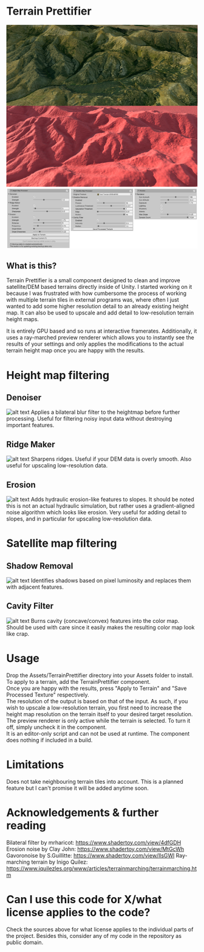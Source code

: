 # Terrain Prettifier
![alt text](preview_toggle.gif)
![alt text](preview_settings.png)

## What is this?
Terrain Prettifier is a small component designed to clean and improve satellite/DEM based terrains directly inside of Unity. I started working on it because I was frustrated with how cumbersome the process of working with multiple terrain tiles in external programs was, where often I just wanted to add some higher resolution detail to an already existing height map.
It can also be used to upscale and add detail to low-resolution terrain height maps.

It is entirely GPU based and so runs at interactive framerates. Additionally, it uses a ray-marched preview renderer which allows you to instantly see the results of your settings and only applies the modifications to the actual terrain height map once you are happy with the results.

# Height map filtering
## Denoiser
![alt text](preview_denoiser.jpg)
Applies a bilateral blur filter to the heightmap before further processing. Useful for filtering noisy input data without destroying important features.

## Ridge Maker
![alt text](preview_ridges.jpg)
Sharpens ridges. Useful if your DEM data is overly smooth. Also useful for upscaling low-resolution data.

## Erosion
![alt text](preview_erosion.jpg)
Adds hydraulic erosion-like features to slopes. It should be noted this is not an actual hydraulic simulation, but rather uses a gradient-aligned noise algorithm which looks like erosion. Very useful for adding detail to slopes, and in particular for upscaling low-resolution data.

# Satellite map filtering
## Shadow Removal
![alt text](preview_shadowremoval.jpg)
Identifies shadows based on pixel luminosity and replaces them with adjacent features.

## Cavity Filter
![alt text](preview_cavityfilter.jpg)
Burns cavity (concave/convex) features into the color map. Should be used with care since it easily makes the resulting color map look like crap.

# Usage
Drop the Assets/TerrainPrettifier directory into your Assets folder to install. To apply to a terrain, add the TerrainPrettifier component.  
Once you are happy with the results, press "Apply to Terrain" and "Save Processed Texture" respectively.  
The resolution of the output is based on that of the input. As such, if you wish to upscale a low-resolution terrain, you first need to increase the height map resolution on the terrain itself to your desired target resolution.  
The preview renderer is only active while the terrain is selected. To turn it off, simply uncheck it in the component.  
It is an editor-only script and can not be used at runtime. The component does nothing if included in a build.  

# Limitations
Does not take neighbouring terrain tiles into account. This is a planned feature but I can't promise it will be added anytime soon.

# Acknowledgements & further reading
Bilateral filter by mrharicot: https://www.shadertoy.com/view/4dfGDH  
Erosion noise by Clay John: https://www.shadertoy.com/view/MtGcWh
Gavoronoise by S.Guillitte: https://www.shadertoy.com/view/llsGWl
Ray-marching terrain by Inigo Quilez: https://www.iquilezles.org/www/articles/terrainmarching/terrainmarching.htm

# Can I use this code for X/what license applies to the code?
Check the sources above for what license applies to the individual parts of the project. Besides this, consider any of my code in the repository as public domain.
